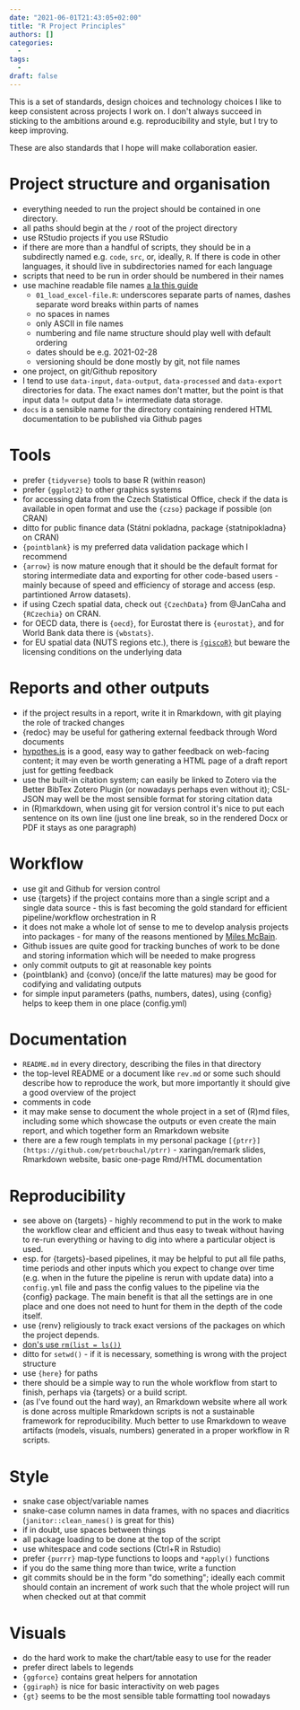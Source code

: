 ```yaml
---
date: "2021-06-01T21:43:05+02:00"
title: "R Project Principles"
authors: []
categories:
  -
tags:
  -
draft: false
---
```


This is a set of standards, design choices and technology choices I like to keep consistent across projects I work on. I don't always succeed in sticking to the ambitions around e.g. reproducibility and style, but I try to keep improving.

These are also standards that I hope will make collaboration easier.

# Project structure and organisation

- everything needed to run the project should be contained in one directory.
- all paths should begin at the `/` root of the project directory
- use RStudio projects if you use RStudio
- if there are more than a handful of scripts, they should be in a subdirectly named e.g. `code`, `src`, or, ideally, `R`. If there is code in other languages, it should live in subdirectories named for each language
- scripts that need to be run in order should be numbered in their names
- use machine readable file names [a la this guide](http://www2.stat.duke.edu/~rcs46/lectures_2015/01-markdown-git/slides/naming-slides/naming-slides.pdf)
  - `01_load_excel-file.R`: underscores separate parts of names, dashes separate word breaks within parts of names
  - no spaces in names
  - only ASCII in file names
  - numbering and file name structure should play well with default ordering
  - dates should be e.g. 2021-02-28
  - versioning should be done mostly by git, not file names
- one project, on git/Github repository
- I tend to use `data-input`, `data-output`, `data-processed` and `data-export` directories for data. The exact names don't matter, but the point is that input data != output data != intermediate data storage.
- `docs` is a sensible name for the directory containing rendered HTML documentation to be published via Github pages

# Tools

- prefer `{tidyverse}` tools to base R (within reason)
- prefer `{ggplot2}` to other graphics systems
- for accessing data from the Czech Statistical Office, check if the data is available in open format and use the `{czso}` package if possible (on CRAN)
- ditto for public finance data (Státní pokladna, package {statnipokladna} on CRAN)
- `{pointblank}` is my preferred data validation package which I recommend
- `{arrow}` is now mature enough that it should be the default format for storing intermediate data and exporting for other code-based users - mainly because of speed and efficiency of storage and access (esp. partintioned Arrow datasets).
- if using Czech spatial data, check out `{CzechData}` from @JanCaha and `{RCzechia}` on CRAN.
- for OECD data, there is `{oecd}`, for Eurostat there is `{eurostat}`, and for World Bank data there is `{wbstats}`.
- for EU spatial data (NUTS regions etc.), there is [`{giscoR}`](https://dieghernan.github.io/giscoR/) but beware the licensing conditions on the underlying data

# Reports and other outputs

- if the project results in a report, write it in Rmarkdown, with git playing the role of tracked changes
- {redoc} may be useful for gathering external feedback through Word documents
- [hypothes.is](https://web.hypothes.is/) is a good, easy way to gather feedback on web-facing content; it may even be worth generating a HTML page of a draft report just for getting feedback
- use the built-in citation system; can easily be linked to Zotero via the Better BibTex Zotero Plugin (or nowadays perhaps even without it); CSL-JSON may well be the most sensible format for storing citation data
- in (R)markdown, when using git for version control it's nice to put each sentence on its own line (just one line break, so in the rendered Docx or PDF it stays as one paragraph)

# Workflow

- use git and Github for version control
- use {targets} if the project contains more than a single script and a single data source - this is fast becoming the gold standard for efficient pipeline/workflow orchestration in R
- it does not make a whole lot of sense to me to develop analysis projects into packages - for many of the reasons mentioned by [Miles McBain](https://www.milesmcbain.com/posts/an-okay-idea/).
- Github issues are quite good for tracking bunches of work to be done and storing information which will be needed to make progress
- only commit outputs to git at reasonable key points
- {pointblank} and {convo} (once/if the latte matures) may be good for codifying and validating outputs
- for simple input parameters (paths, numbers, dates), using {config} helps to keep them in one place (config.yml)


# Documentation

- `README.md` in every directory, describing the files in that directory
- the top-level README or a document like `rev.md` or some such should describe how to reproduce the work, but more importantly it should give a good overview of the project
- comments in code
- it may make sense to document the whole project in a set of (R)md files, including some which showcase the outputs or even create the main report, and which together form an Rmarkdown website
- there are a few rough templats in my personal package `[{ptrr}](https://github.com/petrbouchal/ptrr)` - xaringan/remark slides, Rmarkdown website, basic one-page Rmd/HTML documentation

# Reproducibility

- see above on {targets} - highly recommend to put in the work to make the workflow clear and efficient and thus easy to tweak without having to re-run everything or having to dig into where a particular object is used.
- esp. for {targets}-based pipelines, it may be helpful to put all file paths, time periods and other inputs which you expect to change over time (e.g. when in the future the pipeline is rerun with update data) into a `config.yml` file and pass the config values to the pipeline via the {config} package. The main benefit is that all the settings are in one place and one does not need to hunt for them in the depth of the code itself.
- use {renv} religiously to track exact versions of the packages on which the project depends.
- [don's use `rm(list = ls())`](https://www.tidyverse.org/blog/2017/12/workflow-vs-script/)
- ditto for `setwd()` - if it is necessary, something is wrong with the project structure
- use `{here}` for paths
- there should be a simple way to run the whole workflow from start to finish, perhaps via {targets} or a build script.
- (as I've found out the hard way), an Rmarkdown website where all work is done across multiple Rmarkdown scripts is not a sustainable framework for reproducibility. Much better to use Rmarkdown to weave artifacts (models, visuals, numbers) generated in a proper workflow in R scripts.

# Style

- snake case object/variable names
- snake-case column names in data frames, with no spaces and diacritics (`janitor::clean_names()` is great for this)
- if in doubt, use spaces between things
- all package loading to be done at the top of the script
- use whitespace and code sections (Ctrl+R in Rstudio)
- prefer `{purrr}` map-type functions to loops and `*apply()` functions
- if you do the same thing more than twice, write a function
- git commits should be in the form "do something"; ideally each commit should contain an increment of work such that the whole project will run when checked out at that commit

# Visuals

- do the hard work to make the chart/table easy to use for the reader
- prefer direct labels to legends
- `{ggforce}` contains great helpers for annotation
- `{ggiraph}` is nice for basic interactivity on web pages
- `{gt}` seems to be the most sensible table formatting tool nowadays
